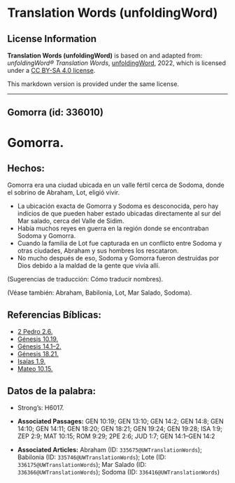# Translation Words (unfoldingWord)

## License Information

**Translation Words (unfoldingWord)** is based on and adapted from: _unfoldingWord® Translation Words_, [unfoldingWord](https://unfoldingword.org/utw), 2022, which is licensed under a [CC BY-SA 4.0 license](https://creativecommons.org/licenses/by-sa/4.0/legalcode.en).

This markdown version is provided under the same license.



--------------------------------

## Gomorra (id: 336010)

Gomorra.
========

Hechos:
-------

Gomorra era una ciudad ubicada en un valle fértil cerca de Sodoma, donde el sobrino de Abraham, Lot, eligió vivir.

* La ubicación exacta de Gomorra y Sodoma es desconocida, pero hay indicios de que pueden haber estado ubicadas directamente al sur del Mar salado, cerca del Valle de Sidim.
* Había muchos reyes en guerra en la región donde se encontraban Sodoma y Gomorra.
* Cuando la familia de Lot fue capturada en un conflicto entre Sodoma y otras ciudades, Abraham y sus hombres los rescataron.
* No mucho después de eso, Sodoma y Gomorra fueron destruidas por Dios debido a la maldad de la gente que vivía allí.

(Sugerencias de traducción: Cómo traducir nombres).

(Véase también: Abraham, Babilonia, Lot, Mar Salado, Sodoma).

Referencias Bíblicas:
---------------------

* [2 Pedro 2\.6\.](https://ref.ly/2Pet2:6)
* [Génesis 10\.19\.](https://ref.ly/Gen10:19)
* [Génesis 14\.1–2\.](https://ref.ly/Gen14:1-Gen14:2)
* [Génesis 18\.21\.](https://ref.ly/Gen18:21)
* [Isaías 1\.9\.](https://ref.ly/Isa1:9)
* [Mateo 10\.15\.](https://ref.ly/Matt10:15)

Datos de la palabra:
--------------------

* Strong’s: H6017\.

* **Associated Passages:** GEN 10:19; GEN 13:10; GEN 14:2; GEN 14:8; GEN 14:10; GEN 14:11; GEN 18:20; GEN 18:21; GEN 19:24; GEN 19:28; ISA 1:9; ZEP 2:9; MAT 10:15; ROM 9:29; 2PE 2:6; JUD 1:7; GEN 14:1–GEN 14:2
* **Associated Articles:** Abraham (ID: `335675@UWTranslationWords`); Babilonia (ID: `335746@UWTranslationWords`); Lote (ID: `336175@UWTranslationWords`); Mar Salado (ID: `336366@UWTranslationWords`); Sodoma (ID: `336416@UWTranslationWords`)

